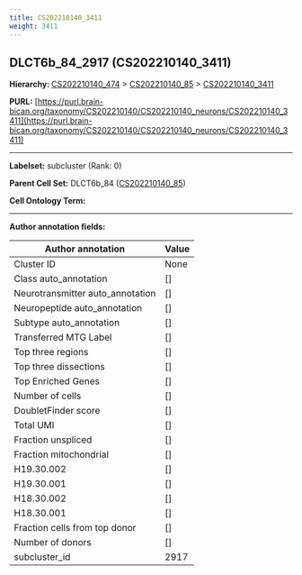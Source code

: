 ```yaml
---
title: CS202210140_3411
weight: 3411
---
```

## DLCT6b_84_2917 (CS202210140_3411)
<b>Hierarchy: </b>
[CS202210140_474](../CS202210140_474) >
[CS202210140_85](../CS202210140_85) >
[CS202210140_3411](../CS202210140_3411)

**PURL:** [https://purl.brain-bican.org/taxonomy/CS202210140/CS202210140_neurons/CS202210140_3411](https://purl.brain-bican.org/taxonomy/CS202210140/CS202210140_neurons/CS202210140_3411)

---


**Labelset:** subcluster (Rank: 0)

**Parent Cell Set:** DLCT6b_84 ([CS202210140_85](../CS202210140_85))



**Cell Ontology Term:** 

[MARKER GENES.]: #


---

[TRANSFERRED ANNOTATIONS.]: #


[AUTHOR ANNOTATION FIELDS.]: #


**Author annotation fields:**

| Author annotation | Value |
|-------------------|-------|
|Cluster ID|None|
|Class auto_annotation|[]|
|Neurotransmitter auto_annotation|[]|
|Neuropeptide auto_annotation|[]|
|Subtype auto_annotation|[]|
|Transferred MTG Label|[]|
|Top three regions|[]|
|Top three dissections|[]|
|Top Enriched Genes|[]|
|Number of cells|[]|
|DoubletFinder score|[]|
|Total UMI|[]|
|Fraction unspliced|[]|
|Fraction mitochondrial|[]|
|H19.30.002|[]|
|H19.30.001|[]|
|H18.30.002|[]|
|H18.30.001|[]|
|Fraction cells from top donor|[]|
|Number of donors|[]|
|subcluster_id|2917|
